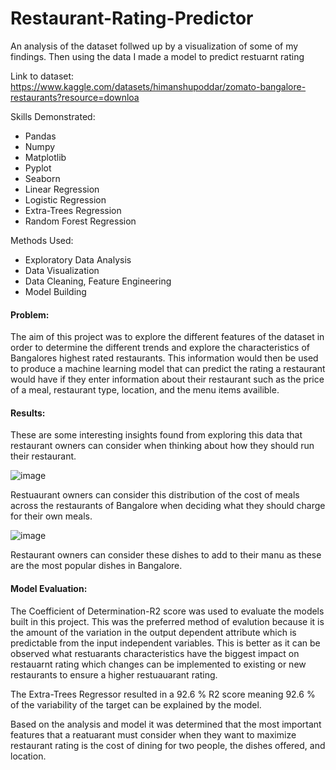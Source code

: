 # Restaurant-Rating-Predictor
An analysis of the dataset follwed up by a visualization of some of my findings. Then using the data I made a model to predict restuarnt rating

Link to dataset:
https://www.kaggle.com/datasets/himanshupoddar/zomato-bangalore-restaurants?resource=downloa

Skills Demonstrated:
- Pandas
- Numpy
- Matplotlib
- Pyplot
- Seaborn
- Linear Regression
- Logistic Regression
- Extra-Trees Regression
- Random Forest Regression

Methods Used:
- Exploratory Data Analysis
- Data Visualization
- Data Cleaning, Feature Engineering
- Model Building

#### Problem:
The aim of this project was to explore the different features of the dataset in order to determine the different trends and explore the characteristics of Bangalores highest rated restaurants. This information would then be used to produce a machine learning model that can predict the rating a restaurant would have if they enter information about their restaurant such as the price of a meal, restaurant type, location, and the menu items availible.


#### Results:
These are some interesting insights found from exploring this data that restaurant owners can consider when thinking about how they should run their restaurant.

![image](https://user-images.githubusercontent.com/91419941/188505531-193bafed-ef7f-4416-93c7-f13ec270902e.png)

Restuaurant owners can consider this distribution of the cost of meals across the restaurants of Bangalore when deciding what they should charge for their own meals.

![image](https://user-images.githubusercontent.com/91419941/188505979-5a65999a-bae4-4398-8bf3-1e3ead19f645.png)

Restaurant owners can consider these dishes to add to their manu as these are the most popular dishes in Bangalore.

#### Model Evaluation:
The Coefficient of Determination-R2 score was used to evaluate the models built in this project. This was the preferred method of evalution because it is the amount of the variation in the output dependent attribute which is predictable from the input independent variables. This is better as it can be observed what restuarants characteristics have the biggest impact on restauarnt rating which changes can be implemented to existing or new restaurants to ensure a higher restuauarant rating.

The Extra-Trees Regressor resulted in a 92.6 % R2 score meaning 92.6 % of the variability of the target can be explained by the model.

Based on the analysis and model it was determined that the most important features that a reatuarant must consider when they want to maximize restaurant rating is the cost of dining for two people, the dishes offered, and location.












